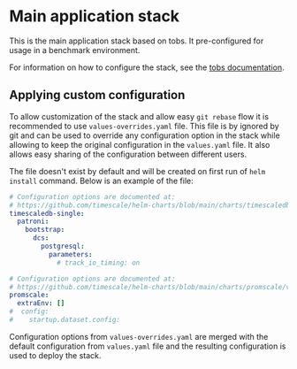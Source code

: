 # Main application stack

This is the main application stack based on tobs. It pre-configured for usage in a benchmark environment.

For information on how to configure the stack, see the [tobs documentation](https://github.com/timescale/tobs/tree/main/chart#tobs-helm-charts).

## Applying custom configuration

To allow customization of the stack and allow easy `git rebase` flow it is recommended
to use `values-overrides.yaml` file. This file is by ignored by git and can be used to override any configuration option in the stack while allowing to keep the original configuration in the `values.yaml` file. It also allows easy sharing of the configuration between different users.

The file doesn't exist by default and will be created on first run of `helm install` command. Below is an example of the file:

```yaml
# Configuration options are documented at:
# https://github.com/timescale/helm-charts/blob/main/charts/timescaledb-single/values.yaml
timescaledb-single:
  patroni:
    bootstrap:
      dcs:
        postgresql:
          parameters:
            # track_io_timing: on

# Configuration options are documented at:
# https://github.com/timescale/helm-charts/blob/main/charts/promscale/values.yaml
promscale:
  extraEnv: []
#  config:
#    startup.dataset.config:
```

Configuration options from `values-overrides.yaml` are merged with the default configuration from `values.yaml` file and the resulting configuration is used to deploy the stack.
